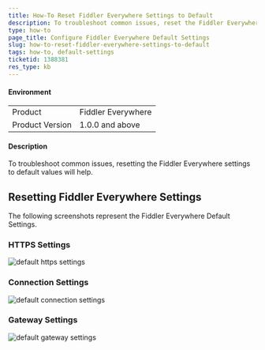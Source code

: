 ```yaml
---
title: How-To Reset Fiddler Everywhere Settings to Default
description: To troubleshoot common issues, reset the Fiddler Everywhere settings to default values
type: how-to
page_title: Configure Fiddler Everywhere Default Settings
slug: how-to-reset-fiddler-everywhere-settings-to-default
tags: how-to, default-settings
ticketid: 1388381
res_type: kb
---
```


#### Environment

|   |   |
|---|---|
| Product  | Fiddler Everywhere  |
| Product Version | 1.0.0 and above  |

#### Description

To troubleshoot common issues, resetting the Fiddler Everywhere settings to default values will help.

## Resetting Fiddler Everywhere Settings

The following screenshots represent the Fiddler Everywhere Default Settings.

### HTTPS Settings

![default https settings](../images/kb/default-https-settings.png)

### Connection Settings

![default connection settings](../images/kb/default-connection-settings.png)

### Gateway Settings

![default gateway settings](../images/kb/default-gateway-settings.png)